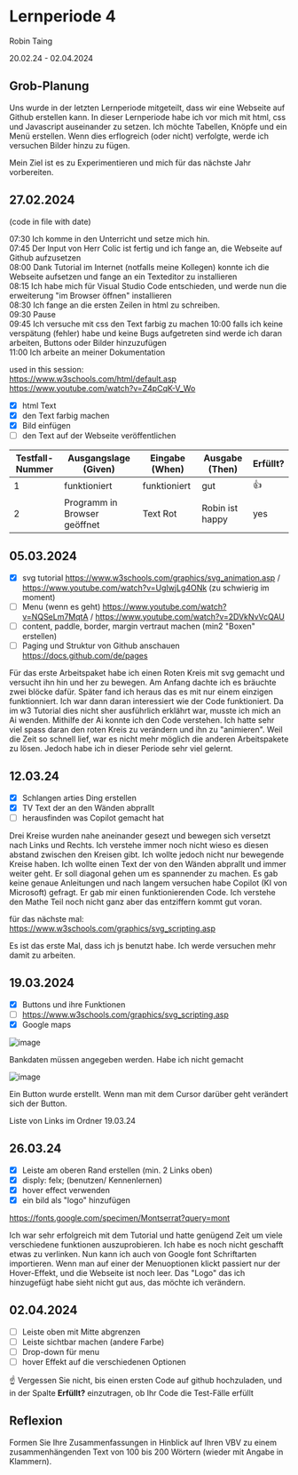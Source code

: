 # Lernperiode 4

Robin Taing

20.02.24 - 02.04.2024

## Grob-Planung
Uns wurde in der letzten Lernperiode mitgeteilt, dass wir eine Webseite auf Github erstellen kann. In dieser Lernperiode habe ich vor mich mit html, css und Javascript auseinander zu setzen. Ich möchte Tabellen, Knöpfe und ein Menü erstellen. Wenn dies erflogreich (oder nicht) verfolgte, werde ich versuchen Bilder hinzu zu fügen.

Mein Ziel ist es zu Experimentieren und mich für das nächste Jahr vorbereiten.

## 27.02.2024

(code in file with date)

07:30 Ich komme in den Unterricht und setze mich hin.   
07:45 Der Input von Herr Colic ist fertig und ich fange an, die Webseite auf Github aufzusetzen  
08:00 Dank Tutorial im Internet (notfalls meine Kollegen) konnte ich die Webseite aufsetzen und fange an ein Texteditor zu installieren  
08:15 Ich habe mich für Visual Studio Code entschieden, und werde nun die erweiterung "im Browser öffnen" installieren  
08:30 Ich fange an die ersten Zeilen in html zu schreiben.  
09:30 Pause  
09:45 Ich versuche mit css den Text farbig zu machen
10:00 falls ich keine verspätung (fehler) habe und keine Bugs aufgetreten sind werde ich daran arbeiten, Buttons oder Bilder hinzuzufügen  
11:00 Ich arbeite an meiner Dokumentation  

used in this session:  
https://www.w3schools.com/html/default.asp  
https://www.youtube.com/watch?v=Z4pCqK-V_Wo

- [x] html Text
- [x] den Text farbig machen
- [x] Bild einfügen
- [ ] den Text auf der Webseite veröffentlichen

| Testfall-Nummer | Ausgangslage (Given) | Eingabe (When) | Ausgabe (Then) | Erfüllt? |
| --------------- | -------------------- | -------------- | -------------- | -------- |
| 1               |  funktioniert        |   funktioniert |     gut        |  👍      |
| 2               | Programm in Browser geöffnet          | Text Rot       |Robin ist happy             |    yes      |

## 05.03.2024

- [x] svg tutorial https://www.w3schools.com/graphics/svg_animation.asp / https://www.youtube.com/watch?v=UgIwjLg4ONk (zu schwierig im moment)
- [ ] Menu (wenn es geht) https://www.youtube.com/watch?v=NQSeLm7MqtA / https://www.youtube.com/watch?v=2DVkNvVcQAU
- [ ] content, paddle, border, margin vertraut machen (min2 "Boxen" erstellen)
- [ ] Paging und Struktur von Github anschauen https://docs.github.com/de/pages

Für das erste Arbeitspaket habe ich einen Roten Kreis mit svg gemacht und versucht ihn hin und her zu bewegen. Am Anfang dachte ich es bräuchte zwei <animate/> blöcke dafür. Später fand ich heraus das es mit nur einem einzigen funktionniert.
Ich war dann daran interessiert wie der Code funktioniert. Da im w3 Tutorial dies nicht sher ausführlich erklährt war, musste ich mich an Ai wenden. Mithilfe der Ai konnte ich den Code verstehen. Ich hatte sehr viel spass daran den roten Kreis zu verändern und ihn zu "animieren". Weil die Zeit so schnell lief, war es nicht mehr möglich die anderen Arbeitspakete zu lösen. Jedoch habe ich in dieser Periode sehr viel gelernt.

## 12.03.24

- [x] Schlangen arties Ding erstellen 
- [x] TV Text der an den Wänden abprallt
- [ ] herausfinden was Copilot gemacht hat

Drei Kreise wurden nahe aneinander gesezt und bewegen sich versetzt nach Links und Rechts. Ich verstehe immer noch nicht wieso es diesen abstand zwischen den Kreisen gibt. Ich wollte jedoch nicht nur bewegende Kreise haben. Ich wollte einen Text der von den Wänden abprallt und immer weiter geht. Er soll diagonal gehen um es spannender zu machen. Es gab keine genaue Anleitungen und nach langem versuchen habe Copilot (KI von Microsoft) gefragt. Er gab mir einen funktionierenden Code. Ich verstehe den Mathe Teil noch nicht ganz aber das entziffern kommt gut voran. 

für das nächste mal: https://www.w3schools.com/graphics/svg_scripting.asp

Es ist das erste Mal, dass ich js benutzt habe. Ich werde versuchen mehr damit zu arbeiten.

## 19.03.2024

- [x] Buttons und ihre Funktionen
- [ ] https://www.w3schools.com/graphics/svg_scripting.asp
- [x] Google maps

![image](https://github.com/RobinTea/Lern-Periode-4/assets/142886484/a4aaf88d-49dd-403f-a609-6d5ad1f7ed34)

Bankdaten müssen angegeben werden. Habe ich nicht gemacht

![image](https://github.com/RobinTea/Lern-Periode-4/assets/142886484/e1bc16f1-42bb-422c-accb-811d33d9e6ec)

Ein Button wurde erstellt. Wenn man mit dem Cursor darüber geht verändert sich der Button.

Liste von Links im Ordner 19.03.24

## 26.03.24

- [x] Leiste am oberen Rand erstellen (min. 2 Links oben)
- [x] disply: felx; (benutzen/ Kennenlernen)
- [x] hover effect verwenden
- [x] ein bild als "logo" hinzufügen

https://fonts.google.com/specimen/Montserrat?query=mont

Ich war sehr erfolgreich mit dem Tutorial und hatte genügend Zeit um viele verschiedene funktionen auszuprobieren. Ich habe es noch nicht geschafft etwas zu verlinken. Nun kann ich auch von Google font Schriftarten importieren.
Wenn man auf einer der Menuoptionen klickt passiert nur der Hover-Effekt, und die Webseite ist noch leer.
Das "Logo" das ich hinzugefügt habe sieht nicht gut aus, das möchte ich verändern.

## 02.04.2024

- [ ] Leiste oben mit Mitte abgrenzen
- [ ] Leiste sichtbar machen (andere Farbe)
- [ ] Drop-down für menu
- [ ] hover Effekt auf die verschiedenen Optionen

☝️ Vergessen Sie nicht, bis einen ersten Code auf github hochzuladen, und in der Spalte **Erfüllt?** einzutragen, ob Ihr Code die Test-Fälle erfüllt

## Reflexion

Formen Sie Ihre Zusammenfassungen in Hinblick auf Ihren VBV zu einem zusammenhängenden Text von 100 bis 200 Wörtern (wieder mit Angabe in Klammern).
